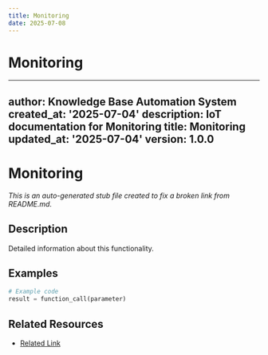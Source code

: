 ```yaml
---
title: Monitoring
date: 2025-07-08
---
```


# Monitoring

---
author: Knowledge Base Automation System
created_at: '2025-07-04'
description: IoT documentation for Monitoring
title: Monitoring
updated_at: '2025-07-04'
version: 1.0.0
---

# Monitoring

*This is an auto-generated stub file created to fix a broken link from README.md.*

## Description

Detailed information about this functionality.

## Examples

```python
# Example code
result = function_call(parameter)
```

## Related Resources

- [Related Link](./related_resource.md)
